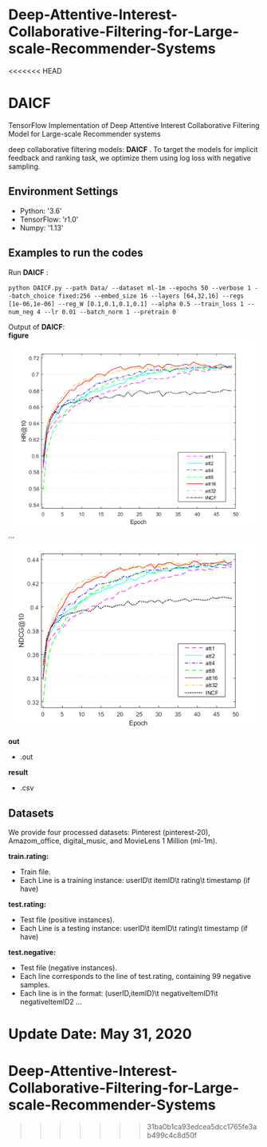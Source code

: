 # Deep-Attentive-Interest-Collaborative-Filtering-for-Large-scale-Recommender-Systems
<<<<<<< HEAD
# DAICF
TensorFlow Implementation of Deep Attentive Interest Collaborative Filtering Model for Large-scale Recommender systems


deep collaborative filtering models: **DAICF** . To target the models for implicit feedback and ranking task, we optimize them using log loss with negative sampling.


## Environment Settings
- Python: '3.6'
- TensorFlow: 'r1.0'
- Numpy: '1.13'

## Examples to run the codes
Run **DAICF** :
```
python DAICF.py --path Data/ --dataset ml-1m --epochs 50 --verbose 1 --batch_choice fixed:256 --embed_size 16 --layers [64,32,16] --regs [1e-06,1e-06] --reg_W [0.1,0.1,0.1,0.1] --alpha 0.5 --train_loss 1 --num_neg 4 --lr 0.01 --batch_norm 1 --pretrain 0
```
Output of **DAICF**:  
**figure**
![](figure/att_HR.png)  
...  
![](figure/att_NDCG.png)

**out**
- .out 

**result**
- .csv

## Datasets
We provide four processed datasets:  Pinterest (pinterest-20), Amazom_office, digital_music, and MovieLens 1 Million (ml-1m).

**train.rating:**
- Train file.
- Each Line is a training instance: userID\t itemID\t rating\t timestamp (if have)

**test.rating:**
- Test file (positive instances).
- Each Line is a testing instance: userID\t itemID\t rating\t timestamp (if have)

**test.negative:**
- Test file (negative instances).
- Each line corresponds to the line of test.rating, containing 99 negative samples.
- Each line is in the format: (userID,itemID)\t negativeItemID1\t negativeItemID2 ...

Update Date: May 31, 2020
=======
# Deep-Attentive-Interest-Collaborative-Filtering-for-Large-scale-Recommender-Systems
>>>>>>> 31ba0b1ca93edcea5dcc1765fe3ab499c4c8d50f
